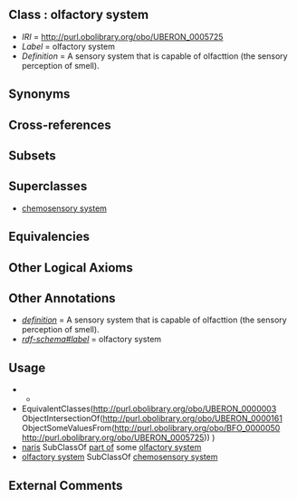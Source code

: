 
## Class : olfactory system

 * *IRI* = http://purl.obolibrary.org/obo/UBERON_0005725
 * *Label* = olfactory system
 * *Definition* = A sensory system that is capable of olfacttion (the sensory perception of smell).

## Synonyms


## Cross-references


## Subsets


## Superclasses

 * [chemosensory system](../../UBERON/26/UBERON_0005726.md)

## Equivalencies


## Other Logical Axioms


## Other Annotations

 * *[definition](../../IAO/15/IAO_0000115.md)* = A sensory system that is capable of olfacttion (the sensory perception of smell).
 * *[rdf-schema#label](../../el/rdf-schema#label.md)* = olfactory system

## Usage

 * -
 * EquivalentClasses(<http://purl.obolibrary.org/obo/UBERON_0000003> ObjectIntersectionOf(<http://purl.obolibrary.org/obo/UBERON_0000161> ObjectSomeValuesFrom(<http://purl.obolibrary.org/obo/BFO_0000050> <http://purl.obolibrary.org/obo/UBERON_0005725>)) )
 * [naris](../../UBERON/03/UBERON_0000003.md) SubClassOf [part of](../../BFO/50/BFO_0000050.md) some [olfactory system](../../UBERON/25/UBERON_0005725.md)
 * [olfactory system](../../UBERON/25/UBERON_0005725.md) SubClassOf [chemosensory system](../../UBERON/26/UBERON_0005726.md)

## External Comments

